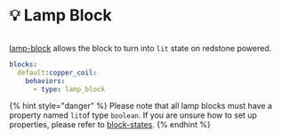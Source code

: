 # 💡 Lamp Block

<figure><img src="https://1836335287-files.gitbook.io/~/files/v0/b/gitbook-x-prod.appspot.com/o/spaces%2FOgvQ1fEJPROp7131PPlK%2Fuploads%2FUIoDMeUnwqBcif3P0eed%2Fimage.png?alt=media&#x26;token=e1c32789-458f-489d-be5c-dbe3b911e69e" alt=""><figcaption></figcaption></figure>

[lamp-block](lamp-block "mention") allows the block to turn into `lit` state on redstone powered.&#x20;

```yaml
blocks:
  default:copper_coil:
    behaviors:
      - type: lamp_block
```

{% hint style="danger" %}
Please note that all lamp blocks must have a property named `lit`of type `boolean`. If you are unsure how to set up properties, please refer to [block-states](../block-states "mention").&#x20;
{% endhint %}
